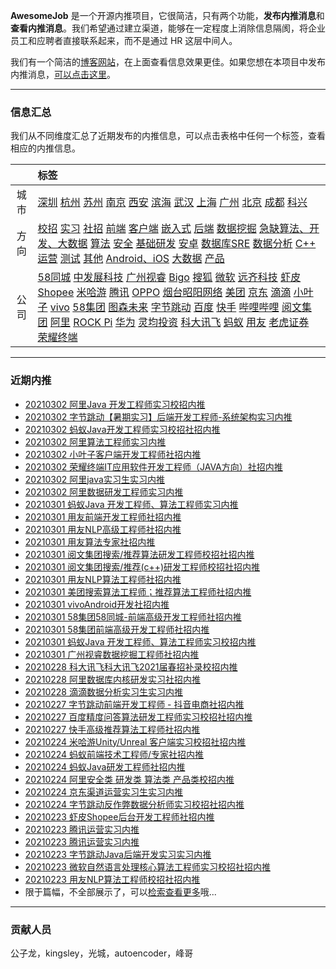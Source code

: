 
 

**AwesomeJob** 是一个开源内推项目，它很简洁，只有两个功能，**发布内推消息**和**查看内推消息**。我们希望通过建立渠道，能够在一定程度上消除信息隔阂，将企业员工和应聘者直接联系起来，而不是通过 HR 这层中间人。

我们有一个简洁的[博客网站](https://awesomejob.gitee.io/)，在上面查看信息效果更佳。如果您想在本项目中发布内推消息，[可以点击这里](https://wj.qq.com/s2/8043669/40c0)。


--- 
### 信息汇总

我们从不同维度汇总了近期发布的内推信息，可以点击表格中任何一个标签，查看相应的内推信息。

||标签|
|:---:|:---|
|城市|[深圳](https://awesomejob.gitee.io/tags/深圳)	[杭州](https://awesomejob.gitee.io/tags/杭州)	[苏州](https://awesomejob.gitee.io/tags/苏州)	[南京](https://awesomejob.gitee.io/tags/南京)	[西安](https://awesomejob.gitee.io/tags/西安)	[滨海](https://awesomejob.gitee.io/tags/滨海)	[武汉](https://awesomejob.gitee.io/tags/武汉)	[上海](https://awesomejob.gitee.io/tags/上海)	[广州](https://awesomejob.gitee.io/tags/广州)	[北京](https://awesomejob.gitee.io/tags/北京)	[成都](https://awesomejob.gitee.io/tags/成都)	[科兴](https://awesomejob.gitee.io/tags/科兴)|
|方向|[校招](https://awesomejob.gitee.io/series/校招)	[实习](https://awesomejob.gitee.io/series/实习)	[社招](https://awesomejob.gitee.io/series/社招)	[前端](https://awesomejob.gitee.io/categories/前端)	[客户端](https://awesomejob.gitee.io/categories/客户端)	[嵌入式](https://awesomejob.gitee.io/categories/嵌入式)	[后端](https://awesomejob.gitee.io/categories/后端)	[数据挖掘](https://awesomejob.gitee.io/categories/数据挖掘)	[急缺算法、开发、大数据](https://awesomejob.gitee.io/categories/急缺算法、开发、大数据)	[算法](https://awesomejob.gitee.io/categories/算法)	[安全](https://awesomejob.gitee.io/categories/安全)	[基础研发](https://awesomejob.gitee.io/categories/基础研发)	[安卓](https://awesomejob.gitee.io/categories/安卓)	[数据库SRE](https://awesomejob.gitee.io/categories/数据库sre)	[数据分析](https://awesomejob.gitee.io/categories/数据分析)	[C++](https://awesomejob.gitee.io/categories/c++)	[运营](https://awesomejob.gitee.io/categories/运营)	[测试](https://awesomejob.gitee.io/categories/测试)	[其他](https://awesomejob.gitee.io/categories/其他)	[Android、iOS](https://awesomejob.gitee.io/categories/android、ios)	[大数据](https://awesomejob.gitee.io/categories/大数据)	[产品](https://awesomejob.gitee.io/categories/产品)|
|公司|[58同城](https://awesomejob.gitee.io/tags/58同城)	[中发展科技](https://awesomejob.gitee.io/tags/中发展科技)	[广州视睿](https://awesomejob.gitee.io/tags/广州视睿)	[Bigo](https://awesomejob.gitee.io/tags/bigo)	[搜狐](https://awesomejob.gitee.io/tags/搜狐)	[微软](https://awesomejob.gitee.io/tags/微软)	[远齐科技](https://awesomejob.gitee.io/tags/远齐科技)	[虾皮Shopee](https://awesomejob.gitee.io/tags/虾皮shopee)	[米哈游](https://awesomejob.gitee.io/tags/米哈游)	[腾讯](https://awesomejob.gitee.io/tags/腾讯)	[OPPO](https://awesomejob.gitee.io/tags/oppo)	[烟台昭阳网络](https://awesomejob.gitee.io/tags/烟台昭阳网络)	[美团](https://awesomejob.gitee.io/tags/美团)	[京东](https://awesomejob.gitee.io/tags/京东)	[滴滴](https://awesomejob.gitee.io/tags/滴滴)	[小叶子](https://awesomejob.gitee.io/tags/小叶子)	[vivo](https://awesomejob.gitee.io/tags/vivo)	[58集团](https://awesomejob.gitee.io/tags/58集团)	[图森未来](https://awesomejob.gitee.io/tags/图森未来)	[字节跳动](https://awesomejob.gitee.io/tags/字节跳动)	[百度](https://awesomejob.gitee.io/tags/百度)	[快手](https://awesomejob.gitee.io/tags/快手)	[哔哩哔哩](https://awesomejob.gitee.io/tags/哔哩哔哩)	[阅文集团](https://awesomejob.gitee.io/tags/阅文集团)	[阿里](https://awesomejob.gitee.io/tags/阿里)	[ROCK Pi](https://awesomejob.gitee.io/tags/rock-pi)	[华为](https://awesomejob.gitee.io/tags/华为)	[灵均投资](https://awesomejob.gitee.io/tags/灵均投资)	[科大讯飞](https://awesomejob.gitee.io/tags/科大讯飞)	[蚂蚁](https://awesomejob.gitee.io/tags/蚂蚁)	[用友](https://awesomejob.gitee.io/tags/用友)	[老虎证券](https://awesomejob.gitee.io/tags/老虎证券)	[荣耀终端](https://awesomejob.gitee.io/tags/荣耀终端)|
--- 

### 近期内推 
- [20210302 阿里Java 开发工程师实习校招内推](https://awesomejob.gitee.io/posts/jobs/job_83)
- [20210302 字节跳动【暑期实习】后端开发工程师-系统架构实习内推](https://awesomejob.gitee.io/posts/jobs/job_82)
- [20210302 蚂蚁Java开发工程师实习校招社招内推](https://awesomejob.gitee.io/posts/jobs/job_81)
- [20210302 阿里算法工程师实习内推](https://awesomejob.gitee.io/posts/jobs/job_80)
- [20210302 小叶子客户端开发工程师社招内推](https://awesomejob.gitee.io/posts/jobs/job_79)
- [20210302 荣耀终端IT应用软件开发工程师（JAVA方向）社招内推](https://awesomejob.gitee.io/posts/jobs/job_78)
- [20210302 阿里java实习生实习内推](https://awesomejob.gitee.io/posts/jobs/job_77)
- [20210302 阿里数据研发工程师实习内推](https://awesomejob.gitee.io/posts/jobs/job_76)
- [20210301 蚂蚁Java 开发工程师、算法工程师实习内推](https://awesomejob.gitee.io/posts/jobs/job_75)
- [20210301 用友前端开发工程师社招内推](https://awesomejob.gitee.io/posts/jobs/job_74)
- [20210301 用友NLP高级工程师社招内推](https://awesomejob.gitee.io/posts/jobs/job_73)
- [20210301 用友算法专家社招内推](https://awesomejob.gitee.io/posts/jobs/job_72)
- [20210301 阅文集团搜索/推荐算法研发工程师校招社招内推](https://awesomejob.gitee.io/posts/jobs/job_71)
- [20210301 阅文集团搜索/推荐(c++)研发工程师校招社招内推](https://awesomejob.gitee.io/posts/jobs/job_70)
- [20210301 用友NLP算法工程师社招内推](https://awesomejob.gitee.io/posts/jobs/job_69)
- [20210301 美团搜索算法工程师；推荐算法工程师社招内推](https://awesomejob.gitee.io/posts/jobs/job_68)
- [20210301 vivoAndroid开发社招内推](https://awesomejob.gitee.io/posts/jobs/job_67)
- [20210301 58集团58同城-前端高级开发工程师社招内推](https://awesomejob.gitee.io/posts/jobs/job_66)
- [20210301 58集团前端高级开发工程师社招内推](https://awesomejob.gitee.io/posts/jobs/job_65)
- [20210301 蚂蚁Java 开发工程师、算法工程师实习校招内推](https://awesomejob.gitee.io/posts/jobs/job_64)
- [20210301 广州视睿数据挖掘工程师社招内推](https://awesomejob.gitee.io/posts/jobs/job_63)
- [20210228 科大讯飞科大讯飞2021届春招补录校招内推](https://awesomejob.gitee.io/posts/jobs/job_62)
- [20210228 阿里数据库内核研发实习社招内推](https://awesomejob.gitee.io/posts/jobs/job_61)
- [20210228 滴滴数据分析实习生实习内推](https://awesomejob.gitee.io/posts/jobs/job_60)
- [20210227 字节跳动前端开发工程师 - 抖音电商社招内推](https://awesomejob.gitee.io/posts/jobs/job_59)
- [20210227 百度精度问答算法研发工程师实习校招社招内推](https://awesomejob.gitee.io/posts/jobs/job_58)
- [20210227 快手高级推荐算法工程师社招内推](https://awesomejob.gitee.io/posts/jobs/job_57)
- [20210224 米哈游Unity/Unreal 客户端实习校招社招内推](https://awesomejob.gitee.io/posts/jobs/job_56)
- [20210224 蚂蚁前端技术工程师/专家社招内推](https://awesomejob.gitee.io/posts/jobs/job_55)
- [20210224 蚂蚁Java研发工程师社招内推](https://awesomejob.gitee.io/posts/jobs/job_54)
- [20210224 阿里安全类  研发类  算法类  产品类校招内推](https://awesomejob.gitee.io/posts/jobs/job_53)
- [20210224 京东渠道运营实习生实习内推](https://awesomejob.gitee.io/posts/jobs/job_52)
- [20210224 字节跳动反作弊数据分析师实习校招社招内推](https://awesomejob.gitee.io/posts/jobs/job_51)
- [20210223 虾皮Shopee后台开发工程师社招内推](https://awesomejob.gitee.io/posts/jobs/job_50)
- [20210223 腾讯运营实习内推](https://awesomejob.gitee.io/posts/jobs/job_49)
- [20210223 腾讯运营实习内推](https://awesomejob.gitee.io/posts/jobs/job_48)
- [20210223 字节跳动Java后端开发实习实习内推](https://awesomejob.gitee.io/posts/jobs/job_47)
- [20210223 微软自然语言处理核心算法工程师实习校招社招内推](https://awesomejob.gitee.io/posts/jobs/job_46)
- [20210223 用友NLP算法工程师校招社招内推](https://awesomejob.gitee.io/posts/jobs/job_45)
- 限于篇幅，不全部展示了，可以[检索查看更多](https://awesomejob.gitee.io/)哦...
--- 
### 贡献人员
公子龙，kingsley，光城，autoencoder，峰哥